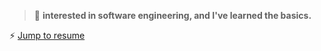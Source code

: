 > 🌱 **interested in software engineering, and I've learned the basics.**

  ⚡ [Jump to resume](https://github.com/juba97/Resume)
  
 
